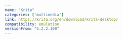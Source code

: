 ```yaml
---
name: "Krita"
categories: ['multimedia']
link: https://krita.org/en/download/krita-desktop/
compatibility: emulation
versionFrom: "5.2.2.100"
---
```


